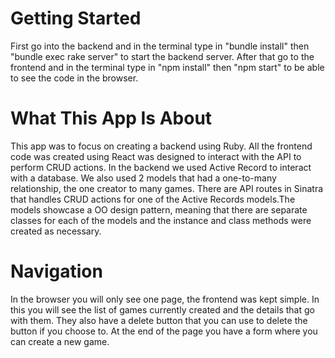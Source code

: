 # Getting Started 
First go into the backend and in the terminal type in "bundle install" then "bundle exec rake server" to start the backend server. After that go to the frontend and in the terminal type in "npm install" then "npm start" to be able to see the code in the browser.

# What This App Is About
This app was to focus on creating a backend using Ruby. All the frontend code was created using React was designed to interact with the API to perform CRUD actions. In the backend we used Active Record to interact with a database. We also used 2 models that had a one-to-many relationship, the one creator to many games. There are API routes in Sinatra that handles CRUD actions for one of the Active Records models.The models showcase a OO design pattern, meaning that there are separate classes for each of the models and the instance and class methods were created as necessary.

# Navigation
In the browser you will only see one page, the frontend was kept simple. In this you will see the list of games currently created and the details that go with them. They also have a delete button that you can use to delete the button if you choose to. At the end of the page you have a form where you can create a new game.

